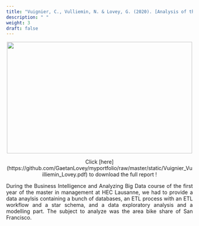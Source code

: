 ```yaml
---
title: "Vuignier, C., Vulliemin, N. & Lovey, G. (2020). [Analysis of the San Francisco area bike share](https://github.com/GaetanLovey/myportfolio/raw/master/static/Vuignier_Vuilliemin_Lovey.pdf)"
description: " "
weight: 3
draft: false
---
```


<p align="center">
  <img src="/bike.png" width="500" height="300"/>
</p>

<center> Click [here](https://github.com/GaetanLovey/myportfolio/raw/master/static/Vuignier_Vuilliemin_Lovey.pdf) to download the full report !</center>

<p style="text-align:justify;">During the Business Intelligence and Analyzing Big Data course of the first year of the master in management at HEC Lausanne, we had to provide a data anaylsis containing a bunch of databases, an ETL process with an ETL workflow and a star schema, and a data exploratory analysis and a modelling part. The subject to analyze was the area bike share of San Francisco.</p>  
